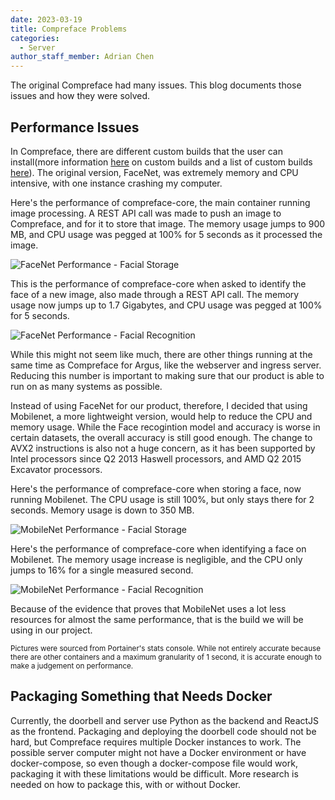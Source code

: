 ```yaml
---
date: 2023-03-19
title: Compreface Problems
categories:
  - Server
author_staff_member: Adrian Chen
---
```


The original Compreface had many issues. This blog documents those issues and how they were solved. 

## Performance Issues

In Compreface, there are different custom builds that the user can install(more information [here](https://github.com/exadel-inc/CompreFace/blob/master/docs/Custom-builds.md) on custom builds and a list of custom builds [here](https://github.com/exadel-inc/CompreFace/blob/master/custom-builds/README.md)). The original version, FaceNet, was extremely memory and CPU intensive, with one instance crashing my computer. 

Here's the performance of compreface-core, the main container running image processing. A REST API call was made to push an image to Compreface, and for it to store that image. The memory usage jumps to 900 MB, and CPU usage was pegged at 100% for 5 seconds as it processed the image. 

![FaceNet Performance - Facial Storage](https://i.imgur.com/7s2sEs6.png)

This is the performance of compreface-core when asked to identify the face of a new image, also made through a REST API call. The memory usage now jumps up to 1.7 Gigabytes, and CPU usage was pegged at 100% for 5 seconds. 

![FaceNet Performance - Facial Recognition](https://i.imgur.com/7GfSbwo.png)

While this might not seem like much, there are other things running at the same time as Compreface for Argus, like the webserver and ingress server. Reducing this number is important to making sure that our product is able to run on as many systems as possible. 

Instead of using FaceNet for our product, therefore, I decided that using Mobilenet, a more lightweight version, would help to reduce the CPU and memory usage. While the Face recogintion model and accuracy is worse in certain datasets, the overall accuracy is still good enough. The change to AVX2 instructions is also not a huge concern, as it has been supported by Intel processors since Q2 2013 Haswell processors, and AMD Q2 2015 Excavator processors. 

Here's the performance of compreface-core when storing a face, now running Mobilenet. The CPU usage is still 100%, but only stays there for 2 seconds. Memory usage is down to 350 MB. 

![MobileNet Performance - Facial Storage](https://i.imgur.com/f2nlQRy.png)

Here's the performance of compreface-core when identifying a face on Mobilenet. The memory usage increase is negligible, and the CPU only jumps to 16% for a single measured second. 

![MobileNet Performance - Facial Recognition](https://i.imgur.com/5d6SgVr.png)

Because of the evidence that proves that MobileNet uses a lot less resources for almost the same performance, that is the build we will be using in our project. 

<sub>Pictures were sourced from Portainer's stats console. While not entirely accurate because there are other containers and a maximum granularity of 1 second, it is accurate enough to make a judgement on performance. </sub>

## Packaging Something that Needs Docker

Currently, the doorbell and server use Python as the backend and ReactJS as the frontend. Packaging and deploying the doorbell code should not be hard, but Compreface requires multiple Docker instances to work. The possible server computer might not have a Docker environment or have docker-compose, so even though a docker-compose file would work, packaging it with these limitations would be difficult. More research is needed on how to package this, with or without Docker. 